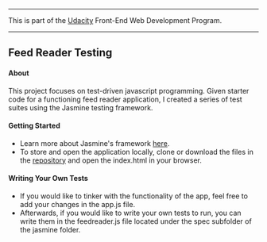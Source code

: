 ---
This is part of the [Udacity](https://www.udacity.com/course/front-end-web-developer-nanodegree--nd001) Front-End Web Development Program.


----------

<h2>Feed Reader Testing
<h4>About</h4>

This project focuses on test-driven javascript programming. Given starter code for a functioning feed reader application, I created a series of test suites using the Jasmine testing framework. 

<h4>Getting Started</h4>

 - Learn more about Jasmine's framework [here](https://jasmine.github.io/).
 - To store and open the application locally, clone or download the files in the [repository](https://github.com/gabe-ng/Feed-Reader) and open the index.html in your browser.
 
 
<h4>Writing Your Own Tests</h4>

 - If you would like to tinker with the functionality of the app, feel free to add your changes in the app.js file.
 - Afterwards, if you would like to write your own tests to run, you can write them in the feedreader.js file located under the spec subfolder of the jasmine folder.
